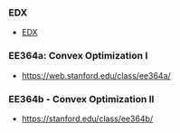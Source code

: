 ### EDX

- [EDX](https://learning.edx.org/course/course-v1:StanfordOnline+SOE-YCVX0001+1T2020/home)

### EE364a: Convex Optimization I

- https://web.stanford.edu/class/ee364a/

### EE364b - Convex Optimization II

- https://stanford.edu/class/ee364b/
